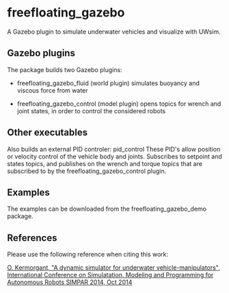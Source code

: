 freefloating_gazebo
===================

A Gazebo plugin to simulate underwater vehicles and visualize with UWsim.

## Gazebo plugins
The package builds two Gazebo plugins:

- freefloating_gazebo_fluid (world plugin)
simulates buoyancy and viscous force from water

- freefloating_gazebo_control (model plugin)
opens topics for wrench and joint states, in order to control the considered robots

## Other executables

Also builds an external PID controler: pid_control
These PID's allow position or velocity control of the vehicle body and joints. 
Subscribes to setpoint and states topics, and publishes on the wrench and torque topics that are subscribed to by the freefloating_gazebo_control plugin.

## Examples

The examples can be downloaded from the freefloating_gazebo_demo package.

## References

Please use the following reference when citing this work:

[O. Kermorgant, "A dynamic simulator for underwater vehicle-manipulators", International Conference on Simulatation, Modeling and Programming for Autonomous Robots SIMPAR 2014, Oct 2014](https://hal.inria.fr/hal-01065812)